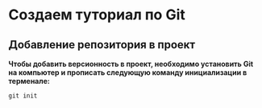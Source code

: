 # Создаем туториал по Git

## Добавление репозитория в проект

**Чтобы добавить версионность в проект, необходимо установить
Git на компьютер и прописать следующую команду инициализации в
терменале:**
```fix
git init
```